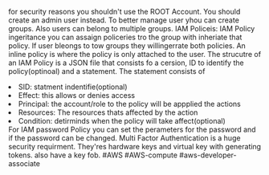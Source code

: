 for security reasons <font class="highlight-y"> you shouldn't use the ROOT Account.</font> You should create an admin user instead. To better manage user yhou can create groups. Also users can belong to multiple groups.
<font class="h3 highlight-b">IAM Policeis:</font> IAM Policy ingeritance you can assaign policeries tro the group with inheriate that policy. If user bleongs to tow groups they willingerrate both policies. An inline policy is where the policy is only attached to the user. The strucutre of an IAM Policy is a JSON file that consists fo a cersion, ID to identify the policy(optinoal) and a statement. 
The statement consists of
		<li>SID: statment indentifie(optional)</li>
		<li>Effect: this allows or denies access</li>
		<li>Principal: the account/role to the policy will be appplied the actions</li>
		<li>Resources: The resources thats affected by the action</li>
		<li>Condition: detirminds when the policy will take affect(optional)</li>
For IAM password Policy you can set the perameters for the password and if the password can be changed. Multi Factor Authentication is a huge security requirment. They'res hardware keys and virtual key with generating tokens. also have a key fob.
#AWS #AWS-compute #aws-developer-associate